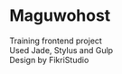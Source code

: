 # Maguwohost <br>
Training frontend project <br>
Used Jade, Stylus and Gulp <br> 
Design by FikriStudio

